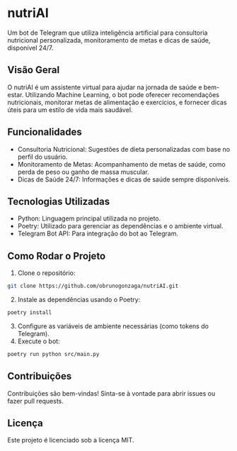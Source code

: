 # nutriAI
Um bot de Telegram que utiliza inteligência artificial para consultoria nutricional personalizada, monitoramento de metas e dicas de saúde, disponível 24/7.

## Visão Geral
O nutriAI é um assistente virtual para ajudar na jornada de saúde e bem-estar. Utilizando Machine Learning, o bot pode oferecer recomendações nutricionais, monitorar metas de alimentação e exercícios, e fornecer dicas úteis para um estilo de vida mais saudável.

## Funcionalidades
- Consultoria Nutricional: Sugestões de dieta personalizadas com base no perfil do usuário.
- Monitoramento de Metas: Acompanhamento de metas de saúde, como perda de peso ou ganho de massa muscular.
- Dicas de Saúde 24/7: Informações e dicas de saúde sempre disponíveis.

## Tecnologias Utilizadas
- Python: Linguagem principal utilizada no projeto.
- Poetry: Utilizado para gerenciar as dependências e o ambiente virtual.
- Telegram Bot API: Para integração do bot ao Telegram.

## Como Rodar o Projeto
1. Clone o repositório:
```bash
git clone https://github.com/obrunogonzaga/nutriAI.git
```

2. Instale as dependências usando o Poetry:
```bash
poetry install
```

3. Configure as variáveis de ambiente necessárias (como tokens do Telegram).
4. Execute o bot:
```bash
poetry run python src/main.py
```

## Contribuições
Contribuições são bem-vindas! Sinta-se à vontade para abrir issues ou fazer pull requests.

## Licença
Este projeto é licenciado sob a licença MIT.
